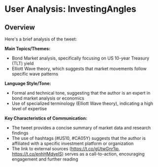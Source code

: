 # User Analysis: InvestingAngles

## Overview

Here's a brief analysis of the tweet:

**Main Topics/Themes:**

* Bond Market analysis, specifically focusing on US 10-year Treasury (TLT) yield
* Elliott Wave theory, which suggests that market movements follow specific wave patterns

**Language Style/Tone:**

* Formal and technical tone, suggesting that the author is an expert in bond market analysis or economics
* Use of specialized terminology (Elliott Wave theory), indicating a high level of expertise

**Key Characteristics of Communication:**

* The tweet provides a concise summary of market data and research findings
* The use of hashtags (#US10, #CA05Y) suggests that the author is affiliated with a specific investment platform or organization
* The link to external sources (https://t.co/gUtwGnr1jp, https://t.co/enhHMdyeIS) serves as a call-to-action, encouraging engagement and further reading